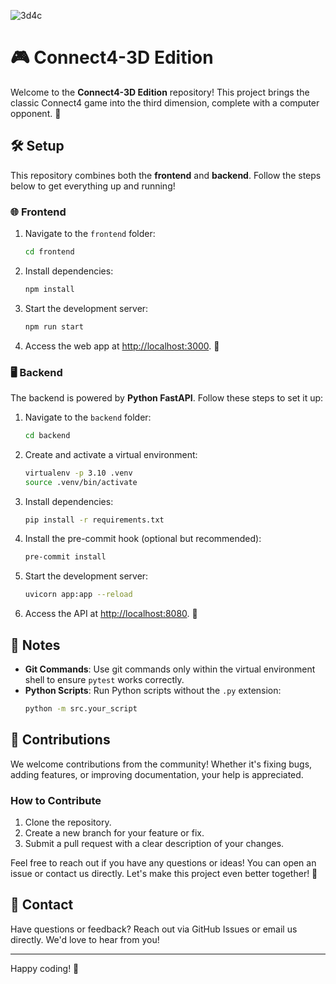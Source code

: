 
![3d4c](https://github.com/user-attachments/assets/cba543e8-6a75-4472-8ebc-56ee4be594ff)

# 🎮 Connect4-3D Edition  
Welcome to the **Connect4-3D Edition** repository! This project brings the classic Connect4 game into the third dimension, complete with a computer opponent. 🚀  

## 🛠️ Setup  
This repository combines both the **frontend** and **backend**. Follow the steps below to get everything up and running!  

### 🌐 Frontend  
1. Navigate to the `frontend` folder:  
   ```bash
   cd frontend
   ```  
2. Install dependencies:  
   ```bash
   npm install
   ```  
3. Start the development server:  
   ```bash
   npm run start
   ```  
4. Access the web app at [http://localhost:3000](http://localhost:3000). 🎉  

### 🖥️ Backend  
The backend is powered by **Python FastAPI**. Follow these steps to set it up:  

1. Navigate to the `backend` folder:  
   ```bash
   cd backend
   ```  
2. Create and activate a virtual environment:  
   ```bash
   virtualenv -p 3.10 .venv
   source .venv/bin/activate
   ```  
3. Install dependencies:  
   ```bash
   pip install -r requirements.txt
   ```  
4. Install the pre-commit hook (optional but recommended):  
   ```bash
   pre-commit install
   ```  
5. Start the development server:  
   ```bash
   uvicorn app:app --reload
   ```  
6. Access the API at [http://localhost:8080](http://localhost:8080). 🌟  

## 📝 Notes  
- **Git Commands**: Use git commands only within the virtual environment shell to ensure `pytest` works correctly.  
- **Python Scripts**: Run Python scripts without the `.py` extension:  
  ```bash
  python -m src.your_script
  ```  

## 🤝 Contributions  
We welcome contributions from the community! Whether it's fixing bugs, adding features, or improving documentation, your help is appreciated.  

### How to Contribute  
1. Clone the repository.  
2. Create a new branch for your feature or fix.  
3. Submit a pull request with a clear description of your changes.  

Feel free to reach out if you have any questions or ideas! You can open an issue or contact us directly. Let's make this project even better together! 💪  

## 📧 Contact  
Have questions or feedback? Reach out via GitHub Issues or email us directly. We'd love to hear from you!  

---
Happy coding! 🎉
